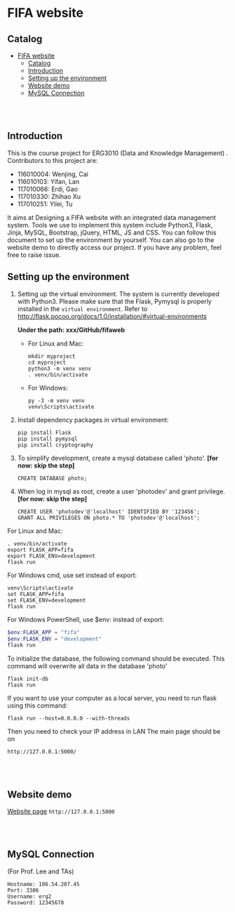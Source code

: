 # FIFA website

## Catalog

- [FIFA website](#fifa-website)
  - [Catalog](#catalog)
  - [Introduction](#introduction)
  - [Setting up the environment](#setting-up-the-environment)
  - [Website demo](#website-demo)
  - [MySQL Connection](#mysql-connection)

<br>

<br>

## Introduction

This is the course project for ERG3010 (Data and Knowledge Management) . Contributors to this project are:

- 116010004: Wenjing, Cai
- 116010103: Yifan, Lan
- 117010066: Erdi, Gao
- 117010330: Zhihao Xu
- 117010251: Yilei, Tu

It aims at Designing a FIFA website with an integrated data management system. Tools we use to implement this system include Python3, Flask,  Jinja, MySQL, Bootstrap, jQuery, HTML, JS and CSS. You can follow this document to set up the environment by yourself. You can also go to the website demo to directly access our project. If you have any problem, feel free to raise issue.

## Setting up the environment

1. Setting up the virtual environment. The system is currently developed with Python3. Please make sure that the Flask, Pymysql is properly installed in the `virtual environment`. Refer to <http://flask.pocoo.org/docs/1.0/installation/#virtual-environments>

   **Under the path: xxx/GitHub/fifaweb** 

   - For Linux and Mac:

     ```
     mkdir myproject
     cd myproject
     python3 -m venv venv
     . venv/bin/activate
     ```

   - For Windows:

     ```
     py -3 -m venv venv
     venv\Scripts\activate
     ```

2. Install dependency packages in virtual environment:

   ```
   pip install Flask
   pip install pymysql
   pip install cryptography
   ```

3. To simplify development, create a mysql database called 'photo'. **[for now: skip the step]**

   ```
   CREATE DATABASE photo;
   ```

4. When log in mysql as root, create a  user 'photodev' and grant privilege.**[for now: skip the step]**

   ```
   CREATE USER 'photodev'@'localhost' IDENTIFIED BY '123456';
   GRANT ALL PRIVILEGES ON photo.* TO 'photodev'@'localhost';
   ```


For Linux and Mac:

```shell
. venv/bin/activate
export FLASK_APP=fifa
export FLASK_ENV=development
flask run
```

For Windows cmd, use set instead of export:

```
venv\Scripts\activate
set FLASK_APP=fifa
set FLASK_ENV=development
flask run
```

For Windows PowerShell, use $env: instead of export:

```powershell
$env:FLASK_APP = "fifa"
$env:FLASK_ENV = "development"
flask run
```

To initialize the database, the following command should be executed. This command will overwrite all data in the database 'photo'

```shell
flask init-db
flask run
```
If you want to use your computer as a local server, you need to run flask using this command:

```shell
flask run --host=0.0.0.0 --with-threads
```
Then you need to check your IP address in LAN
The main page should be on

```http
http://127.0.0.1:5000/
```





<br>

<br>

## Website demo 

[Website page](http://127.0.0.1:5000/)
`http://127.0.0.1:5000`

<br>

<br>


## MySQL Connection 
(For Prof. Lee and TAs)
```
Hostname: 106.54.207.45
Port: 3306
Username: erg2
Password: 12345678
```
